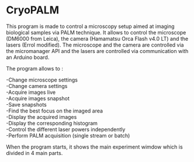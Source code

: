 # CryoPALM
This program is made to control a microscopy setup aimed at imaging biological samples via PALM technique.
It allows to control the microscope (DM6000 from Leica), the camera (Hamamatsu Orca Flash v4.0 LT) and the lasers (Errol modified).
The microscope and the camera are controlled via the micromanager API and the lasers are controlled via communication with an Arduino board.

The program allows to :

-Change microscope settings  
-Change camera settings  
-Acquire images live  
-Acquire images snapshot  
-Save snapshots  
-Find the best focus on the imaged area  
-Display the acquired images  
-Display the corresponding histogram  
-Control the different laser powers independently  
-Perform PALM acquisition (single stream or batch)  

When the program starts, it shows the main experiment wimdow which is divided in 4 main parts.
